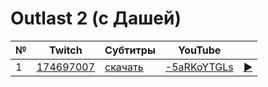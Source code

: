 # Outlast 2 (с Дашей)

| № | Twitch | Субтитры | YouTube |  |
| --- | --- | --- | --- | --- |
| 1 | [174697007](https://www.twitch.tv/videos/174697007) | [скачать](../chats/v174697007.ass) | [-5aRKoYTGLs](https://www.youtube.com/watch?v=-5aRKoYTGLs) | [▶](../src/player.html?v=-5aRKoYTGLs&s=174697007) |
